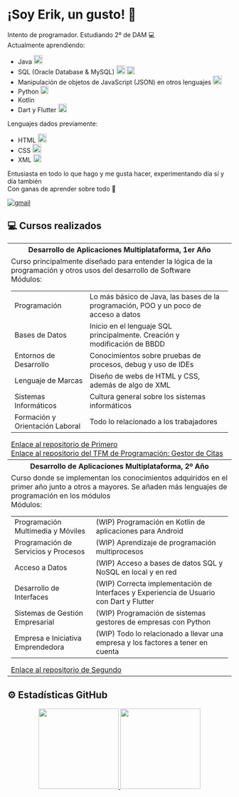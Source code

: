 <h1>
¡Soy Erik, un gusto! 👋
</h1>
<p>
  Intento de programador. Estudiando 2º de DAM 💻<br>
  Actualmente aprendiendo:
  <ul>
    <li>Java <img src="https://cdn-icons-png.flaticon.com/512/226/226777.png" height="20px"></li>
    <li>SQL (Oracle Database & MySQL) <img src="https://www.oracle.com/asset/web/favicons/favicon-32.png" height="20px"> <img src="https://labs.mysql.com/common/themes/sakila/favicon.ico" height="18px"></li>
    <li>Manipulación de objetos de JavaScript (JSON) en otros lenguajes <img src="https://cdn-icons-png.flaticon.com/512/136/136525.png" height="20px"></li>
    <li>Python <img src="https://www.python.org/static/favicon.ico" height="18px"></li>
    <li>Kotlin <img src="https://kotlinlang.org//assets/images/favicon.svg?v2" height="16px"></li>
    <li>Dart y Flutter <img src="https://storage.googleapis.com/cms-storage-bucket/4fd0db61df0567c0f352.png" height="19px"></li>
  </ul>
  Lenguajes dados previamente:
  <ul>
    <li>HTML <img src="https://static-00.iconduck.com/assets.00/html-5-icon-726x1024-evem6gg5.png" height="20px"></li>
    <li>CSS <img src="https://upload.wikimedia.org/wikipedia/commons/thumb/d/d5/CSS3_logo_and_wordmark.svg/1200px-CSS3_logo_and_wordmark.svg.png" height="20px"></li>
    <li>XML <img src="https://cdn-icons-png.flaticon.com/512/337/337959.png" height="18px"></li>
  </ul>
  Entusiasta en todo lo que hago y me gusta hacer, experimentando día sí y día también<br>
  Con ganas de aprender sobre todo 📖
</p>

<a href="mailto:aterik.dev@gmail.com" target="_blank">
  <img alt="gmail" src="https://img.shields.io/badge/Gmail-aterik.dev%40gmail.com-%233f8b47">
</a>

## 💻 Cursos realizados
<table width="30%">
  <tr>
    <th>
      Desarrollo de Aplicaciones Multiplataforma, 1er Año 
    </th>
  </tr>
  <tr>
    <td>
      Curso principalmente diseñado para entender la lógica de la programación y otros usos del desarrollo de Software <br>
      Módulos:
      <table>
        <tr>
          <td>Programación</td>
          <td>Lo más básico de Java, las bases de la programación, POO y un poco de acceso a datos</td>
        </tr>
        <tr>
          <td>Bases de Datos</td>
          <td>Inicio en el lenguaje SQL principalmente. Creación y modificación de BBDD</td>
        </tr>
        <tr>
          <td>Entornos de Desarrollo</td>
          <td>Conocimientos sobre pruebas de procesos, debug y uso de IDEs</td>
        </tr>
        <tr>
          <td>Lenguaje de Marcas</td>
          <td>Diseño de webs de HTML y CSS, además de algo de XML</td>
        </tr>
        <tr>
          <td>Sistemas Informáticos</td>
          <td>Cultura general sobre los sistemas informáticos</td>
        </tr>
        <tr>
          <td>Formación y Orientación Laboral</td>
          <td>Todo lo relacionado a los trabajadores</td>
        </tr>
      </table>
      <a href="https://github.com/ErikAT04/DAM-1">Enlace al repositorio de Primero</a><br>
      <a href="https://github.com/ErikAT04/TFM-PROG">Enlace al repositorio del TFM de Programación: Gestor de Citas</a><br>
    </td>
  </tr>
  <tr>
    <th>
      Desarrollo de Aplicaciones Multiplataforma, 2º Año 
    </th>
  </tr>
  <tr>
    <td>
      Curso donde se implementan los conocimientos adquiridos en el primer año junto a otros a mayores. Se añaden más lenguajes de programación en los módulos <br>
      Módulos:
      <table>
        <tr>
          <td>Programación Multimedia y Móviles</td>
          <td>(WIP) Programación en Kotlin de aplicaciones para Android</td>
        </tr>
        <tr>
          <td>Programación de Servicios y Procesos</td>
          <td>(WIP) Aprendizaje de programación multiprocesos</td>
        </tr>
        <tr>
          <td>Acceso a Datos</td>
          <td>(WIP) Acceso a bases de datos SQL y NoSQL en local y en red</td>
        </tr>
        <tr>
          <td>Desarrollo de Interfaces</td>
          <td>(WIP) Correcta implementación de Interfaces y Experiencia de Usuario con Dart y Flutter</td>
        </tr>
        <tr>
          <td>Sistemas de Gestión Empresarial</td>
          <td>(WIP) Programación de sistemas gestores de empresas con Python</td>
        </tr>
        <tr>
          <td>Empresa e Iniciativa Emprendedora</td>
          <td>(WIP) Todo lo relacionado a llevar una empresa y los factores a tener en cuenta</td>
        </tr>
      </table>
      <a href="https://github.com/ErikAT04/DAM-2">Enlace al repositorio de Segundo</a>
    </td>
  </tr>
</table>

## ⚙️ Estadísticas GitHub 
<p align="center">
<a href="https://github.com/ErikAT04">
  <img height="180em" src="https://github-readme-stats-eight-theta.vercel.app/api?username=ErikAT04&show_icons=true&theme=algolia&include_all_commits=true&count_private=true"/>
  <img height="180em" src="https://github-readme-stats-eight-theta.vercel.app/api/top-langs/?username=ErikAT04&layout=compact&langs_count=8&theme=algolia"/>
</a>
</p>
